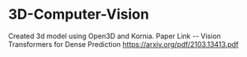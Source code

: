 # 3D-Computer-Vision
Created 3d model using Open3D and Kornia.
Paper Link -- Vision Transformers for Dense Prediction
https://arxiv.org/pdf/2103.13413.pdf
